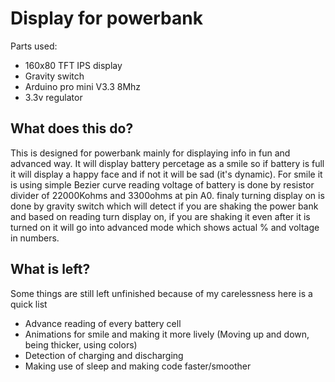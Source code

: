 # Display for powerbank
Parts used:
- 160x80 TFT IPS display
- Gravity switch
- Arduino pro mini V3.3 8Mhz
- 3.3v regulator

## What does this do?
This is designed for powerbank mainly for displaying info in fun and advanced way. It will display battery percetage as a smile so if battery is full it will display a happy face and if not it will be sad (it's dynamic).
For smile it is using simple Bezier curve
reading voltage of battery is done by resistor divider of 22000Kohms and 3300ohms at pin A0.
finaly turning display on is done by gravity switch which will detect if you are shaking the power bank and based on reading turn display on, if you are shaking it even after it is turned on it will go into advanced mode which shows actual % and voltage in numbers.

## What is left?
Some things are still left unfinished because of my carelessness here is a quick list
- Advance reading of every battery cell
- Animations for smile and making it more lively (Moving up and down, being thicker, using colors)
- Detection of charging and discharging 
- Making use of sleep and making code faster/smoother 